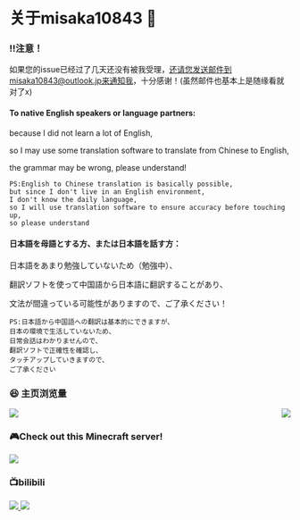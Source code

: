 # 关于misaka10843 👋

### ‼️注意！

如果您的issue已经过了几天还没有被我受理，还请您发送邮件到misaka10843@outlook.jp来通知我，十分感谢！(虽然邮件也基本上是随缘看就对了x)

#### To native English speakers or language partners:

because I did not learn a lot of English, 

so I may use some translation software to translate from Chinese to English, 

the grammar may be wrong, please understand!
```
PS:English to Chinese translation is basically possible, 
but since I don't live in an English environment, 
I don't know the daily language, 
so I will use translation software to ensure accuracy before touching up, 
so please understand
```

#### 日本語を母語とする方、または日本語を話す方：

日本語をあまり勉強していないため（勉強中）、

翻訳ソフトを使って中国語から日本語に翻訳することがあり、

文法が間違っている可能性がありますので、ご了承ください！
```
PS:日本語から中国語への翻訳は基本的にできますが、
日本の環境で生活していないため、
日常会話はわかりませんので、
翻訳ソフトで正確性を確認し、
タッチアップしていきますので、
ご了承ください
```

### 😆 主页浏览量
<p>
	<img src="https://count.getloli.com/get/@misaka10843.github.readme"/>
	<a href="">
		<img src="https://i.loli.net/2021/06/24/Pp59k4csujxZoJR.png" align="right"/>
	</a>
</p>

### 🎮Check out this Minecraft server!

<a href="https://www.gensokyoreimagined.net/">
	<img stlye="" src="https://github.com/misaka10843/misaka10843/assets/69132853/b10a0a74-b4c5-4375-ba32-eb8b4d38d159"/>
</a>


### 📺bilibili

<a href="https://space.bilibili.com/384576146">
	<img stlye="" src="https://misaka10843.github.io/misaka10843/img/bili.png"/>
</a>

<img stlye="" src="https://waka.sakurakoi.top/api/activity/chart/misaka10843.svg?v=1"/>
